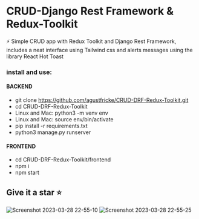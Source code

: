# CRUD-Django Rest Framework & Redux-Toolkit

⚡  Simple CRUD app with Redux Toolkit and Django Rest Framework, includes a neat interface using Tailwind css and alerts messages using the library React Hot Toast

### install and use:
#### BACKEND
- git clone https://github.com/agustfricke/CRUD-DRF-Redux-Toolkit.git 
- cd CRUD-DRF-Redux-Toolkit
- Linux and Mac: python3 -m venv env
- Linux and Mac: source env/bin/activate
- pip install -r requirements.txt
- python3 manage.py runserver
#### FRONTEND
- cd CRUD-DRF-Redux-Toolkit/frontend
- npm i
- npm start

## Give it a star ⭐

![Screenshot 2023-03-28 22-55-10](https://user-images.githubusercontent.com/110266171/228406291-c8887b77-53a3-49b4-8e42-a7082429d20f.png)
![Screenshot 2023-03-28 22-55-25](https://user-images.githubusercontent.com/110266171/228406302-22478a17-8981-455b-8333-57af1c30bd54.png)

